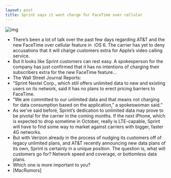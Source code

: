 ```yaml
---
layout: post
title: Sprint says it wont charge for FaceTime over cellular
---
```

![img](http://media.idownloadblog.com/wp-content/uploads/2012/03/sprint-store.jpg)
* There’s been a lot of talk over the past few days regarding AT&T and the new FaceTime over cellular feature in  iOS 6. The carrier has yet to deny accusations that it will charge customers extra for Apple’s video calling service.
* But it looks like Sprint customers can rest easy. A spokesperson for the company has just confirmed that it has no intentions of charging their subscribers extra for the new FaceTime feature…
* The Wall Street Journal Reports:
* “Sprint Nextel Corp., which still offers unlimited data to new and existing users on its network, said it has no plans to erect pricing barriers to FaceTime.
* “We are committed to our unlimited data and that means not charging for data consumption based on the application,” a spokeswoman said.”
* As we’ve said before, Sprint’s dedication to unlimited data may prove to be pivotal for the carrier in the coming months. If the next iPhone, which is expected to drop sometime in October, really is LTE-capable, Sprint will have to find some way to market against carriers with bigger, faster 4G networks.
* But with Verizon already in the process of nudging its customers off of legacy unlimited plans, and AT&T recently announcing new data plans of its own, Sprint is certainly in a unique position. The question is, what will customers go for? Network speed and coverage, or bottomless data plans.
* Which one is more important to you?
* [MacRumors]

